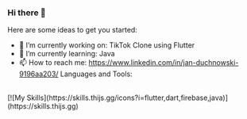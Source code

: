 ### Hi there 👋



Here are some ideas to get you started:

- 🔭 I’m currently working on: TikTok Clone using Flutter
- 🌱 I’m currently learning: Java
- 📫 How to reach me: https://www.linkedin.com/in/jan-duchnowski-9196aa203/
Languages and Tools:
<br>
[![My Skills](https://skills.thijs.gg/icons?i=flutter,dart,firebase,java)](https://skills.thijs.gg)





